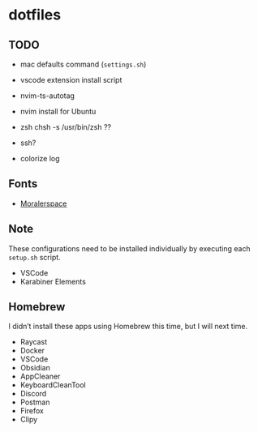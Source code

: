 # dotfiles

## TODO

- mac defaults command (`settings.sh`)
- vscode extension install script

- nvim-ts-autotag
- nvim install for Ubuntu
- zsh chsh -s /usr/bin/zsh ??
- ssh?
- colorize log

## Fonts

- [Moralerspace](https://github.com/yuru7/moralerspace)

## Note

These configurations need to be installed individually by executing each `setup.sh` script.

- VSCode
- Karabiner Elements

## Homebrew

I didn’t install these apps using Homebrew this time, but I will next time.

- Raycast
- Docker
- VSCode
- Obsidian
- AppCleaner
- KeyboardCleanTool
- Discord
- Postman
- Firefox
- Clipy

